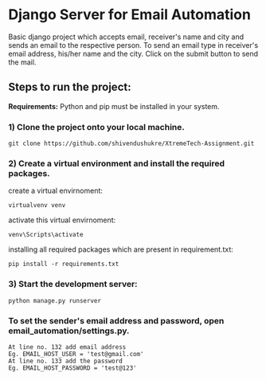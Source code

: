 


# Django Server for Email Automation

Basic django project which accepts email, receiver's name and city and sends an email to the respective person.
To send an email type in receiver's email address, his/her name and the city. Click on the submit button to send the mail.


## Steps to run the project:
	
**Requirements:** Python and pip must be installed in your system.

### 1) Clone the project onto your local machine.

	git clone https://github.com/shivendushukre/XtremeTech-Assignment.git

### 2) Create a virtual environment and install the required packages.


create a virtual envirnoment:

	virtualvenv venv

activate this virtual envirnoment:

	venv\Scripts\activate

installing all required packages which are present in requirement.txt:

	pip install -r requirements.txt

### 3) Start the development server:

	python manage.py runserver

### To set the sender's email address and password, open email_automation/settings.py.
	At line no. 132 add email address
	Eg. EMAIL_HOST_USER = 'test@gmail.com'
	At line no. 133 add the password
	Eg. EMAIL_HOST_PASSWORD = 'test@123'


